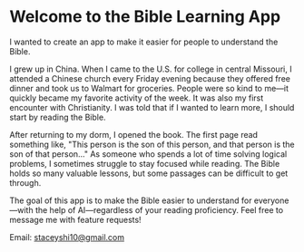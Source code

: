# Welcome to the Bible Learning App
I wanted to create an app to make it easier for people to understand the Bible.

I grew up in China. When I came to the U.S. for college in central Missouri, I attended a Chinese church every Friday evening because they offered free dinner and took us to Walmart for groceries. People were so kind to me—it quickly became my favorite activity of the week. It was also my first encounter with Christianity. I was told that if I wanted to learn more, I should start by reading the Bible.

After returning to my dorm, I opened the book. The first page read something like, "This person is the son of this person, and that person is the son of that person..." As someone who spends a lot of time solving logical problems, I sometimes struggle to stay focused while reading. The Bible holds so many valuable lessons, but some passages can be difficult to get through.

The goal of this app is to make the Bible easier to understand for everyone—with the help of AI—regardless of your reading proficiency. Feel free to message me with feature requests!

Email: staceyshi10@gmail.com




